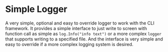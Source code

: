# Simple Logger
A very simple, optional and easy to override logger to work with the CLI
framework. It provides a simple interface to just write to screen with
function call as simple as `log.Info("info text")` or a more complex
`logger` that supports writing to a specified file. And the interface
is very simple and easy to override if a more complex logging system
is desired. 
